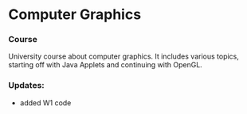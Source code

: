 # Computer Graphics


### Course

University course about computer graphics. It includes various topics, starting off with Java Applets and continuing with OpenGL.

### Updates:
* added W1 code


